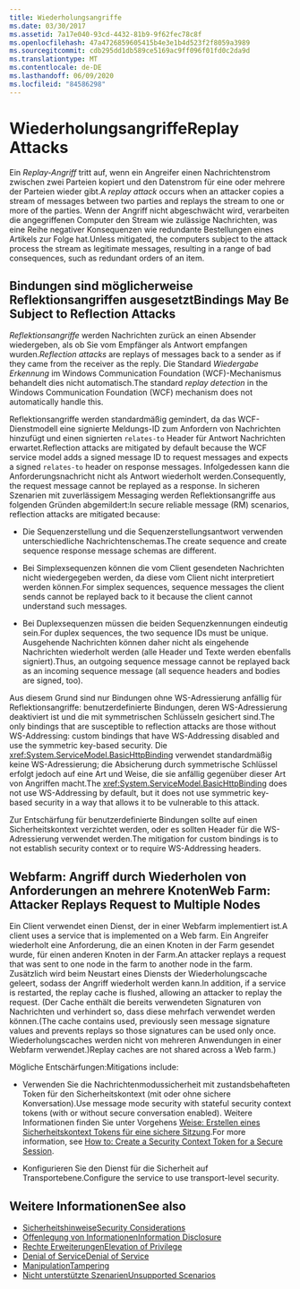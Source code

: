 ```yaml
---
title: Wiederholungsangriffe
ms.date: 03/30/2017
ms.assetid: 7a17e040-93cd-4432-81b9-9f62fec78c8f
ms.openlocfilehash: 47a4726859605415b4e3e1b4d523f2f8059a3989
ms.sourcegitcommit: cdb295dd1db589ce5169ac9ff096f01fd0c2da9d
ms.translationtype: MT
ms.contentlocale: de-DE
ms.lasthandoff: 06/09/2020
ms.locfileid: "84586298"
---
```

# <a name="replay-attacks"></a><span data-ttu-id="146b1-102">Wiederholungsangriffe</span><span class="sxs-lookup"><span data-stu-id="146b1-102">Replay Attacks</span></span>
<span data-ttu-id="146b1-103">Ein *Replay-Angriff* tritt auf, wenn ein Angreifer einen Nachrichtenstrom zwischen zwei Parteien kopiert und den Datenstrom für eine oder mehrere der Parteien wieder gibt.</span><span class="sxs-lookup"><span data-stu-id="146b1-103">A *replay attack* occurs when an attacker copies a stream of messages between two parties and replays the stream to one or more of the parties.</span></span> <span data-ttu-id="146b1-104">Wenn der Angriff nicht abgeschwächt wird, verarbeiten die angegriffenen Computer den Stream wie zulässige Nachrichten, was eine Reihe negativer Konsequenzen wie redundante Bestellungen eines Artikels zur Folge hat.</span><span class="sxs-lookup"><span data-stu-id="146b1-104">Unless mitigated, the computers subject to the attack process the stream as legitimate messages, resulting in a range of bad consequences, such as redundant orders of an item.</span></span>  
  
## <a name="bindings-may-be-subject-to-reflection-attacks"></a><span data-ttu-id="146b1-105">Bindungen sind möglicherweise Reflektionsangriffen ausgesetzt</span><span class="sxs-lookup"><span data-stu-id="146b1-105">Bindings May Be Subject to Reflection Attacks</span></span>  
 <span data-ttu-id="146b1-106">*Reflektionsangriffe* werden Nachrichten zurück an einen Absender wiedergeben, als ob Sie vom Empfänger als Antwort empfangen wurden.</span><span class="sxs-lookup"><span data-stu-id="146b1-106">*Reflection attacks* are replays of messages back to a sender as if they came from the receiver as the reply.</span></span> <span data-ttu-id="146b1-107">Die Standard *Wiedergabe Erkennung* im Windows Communication Foundation (WCF)-Mechanismus behandelt dies nicht automatisch.</span><span class="sxs-lookup"><span data-stu-id="146b1-107">The standard *replay detection* in the Windows Communication Foundation (WCF) mechanism does not automatically handle this.</span></span>  
  
 <span data-ttu-id="146b1-108">Reflektionsangriffe werden standardmäßig gemindert, da das WCF-Dienstmodell eine signierte Meldungs-ID zum Anfordern von Nachrichten hinzufügt und einen signierten `relates-to` Header für Antwort Nachrichten erwartet.</span><span class="sxs-lookup"><span data-stu-id="146b1-108">Reflection attacks are mitigated by default because the WCF service model adds a signed message ID to request messages and expects a signed `relates-to` header on response messages.</span></span> <span data-ttu-id="146b1-109">Infolgedessen kann die Anforderungsnachricht nicht als Antwort wiederholt werden.</span><span class="sxs-lookup"><span data-stu-id="146b1-109">Consequently, the request message cannot be replayed as a response.</span></span> <span data-ttu-id="146b1-110">In sicheren Szenarien mit zuverlässigem Messaging werden Reflektionsangriffe aus folgenden Gründen abgemildert:</span><span class="sxs-lookup"><span data-stu-id="146b1-110">In secure reliable message (RM) scenarios, reflection attacks are mitigated because:</span></span>  
  
- <span data-ttu-id="146b1-111">Die Sequenzerstellung und die Sequenzerstellungsantwort verwenden unterschiedliche Nachrichtenschemas.</span><span class="sxs-lookup"><span data-stu-id="146b1-111">The create sequence and create sequence response message schemas are different.</span></span>  
  
- <span data-ttu-id="146b1-112">Bei Simplexsequenzen können die vom Client gesendeten Nachrichten nicht wiedergegeben werden, da diese vom Client nicht interpretiert werden können.</span><span class="sxs-lookup"><span data-stu-id="146b1-112">For simplex sequences, sequence messages the client sends cannot be replayed back to it because the client cannot understand such messages.</span></span>  
  
- <span data-ttu-id="146b1-113">Bei Duplexsequenzen müssen die beiden Sequenzkennungen eindeutig sein.</span><span class="sxs-lookup"><span data-stu-id="146b1-113">For duplex sequences, the two sequence IDs must be unique.</span></span> <span data-ttu-id="146b1-114">Ausgehende Nachrichten können daher nicht als eingehende Nachrichten wiederholt werden (alle Header und Texte werden ebenfalls signiert).</span><span class="sxs-lookup"><span data-stu-id="146b1-114">Thus, an outgoing sequence message cannot be replayed back as an incoming sequence message (all sequence headers and bodies are signed, too).</span></span>  
  
 <span data-ttu-id="146b1-115">Aus diesem Grund sind nur Bindungen ohne WS-Adressierung anfällig für Reflektionsangriffe: benutzerdefinierte Bindungen, deren WS-Adressierung deaktiviert ist und die mit symmetrischen Schlüsseln gesichert sind.</span><span class="sxs-lookup"><span data-stu-id="146b1-115">The only bindings that are susceptible to reflection attacks are those without WS-Addressing: custom bindings that have WS-Addressing disabled and use the symmetric key-based security.</span></span> <span data-ttu-id="146b1-116">Die <xref:System.ServiceModel.BasicHttpBinding> verwendet standardmäßig keine WS-Adressierung; die Absicherung durch symmetrische Schlüssel erfolgt jedoch auf eine Art und Weise, die sie anfällig gegenüber dieser Art von Angriffen macht.</span><span class="sxs-lookup"><span data-stu-id="146b1-116">The <xref:System.ServiceModel.BasicHttpBinding> does not use WS-Addressing by default, but it does not use symmetric key-based security in a way that allows it to be vulnerable to this attack.</span></span>  
  
 <span data-ttu-id="146b1-117">Zur Entschärfung für benutzerdefinierte Bindungen sollte auf einen Sicherheitskontext verzichtet werden, oder es sollten Header für die WS-Adressierung verwendet werden.</span><span class="sxs-lookup"><span data-stu-id="146b1-117">The mitigation for custom bindings is to not establish security context or to require WS-Addressing headers.</span></span>  
  
## <a name="web-farm-attacker-replays-request-to-multiple-nodes"></a><span data-ttu-id="146b1-118">Webfarm: Angriff durch Wiederholen von Anforderungen an mehrere Knoten</span><span class="sxs-lookup"><span data-stu-id="146b1-118">Web Farm: Attacker Replays Request to Multiple Nodes</span></span>  
 <span data-ttu-id="146b1-119">Ein Client verwendet einen Dienst, der in einer Webfarm implementiert ist.</span><span class="sxs-lookup"><span data-stu-id="146b1-119">A client uses a service that is implemented on a Web farm.</span></span> <span data-ttu-id="146b1-120">Ein Angreifer wiederholt eine Anforderung, die an einen Knoten in der Farm gesendet wurde, für einen anderen Knoten in der Farm.</span><span class="sxs-lookup"><span data-stu-id="146b1-120">An attacker replays a request that was sent to one node in the farm to another node in the farm.</span></span> <span data-ttu-id="146b1-121">Zusätzlich wird beim Neustart eines Diensts der Wiederholungscache geleert, sodass der Angriff wiederholt werden kann.</span><span class="sxs-lookup"><span data-stu-id="146b1-121">In addition, if a service is restarted, the replay cache is flushed, allowing an attacker to replay the request.</span></span> <span data-ttu-id="146b1-122">(Der Cache enthält die bereits verwendeten Signaturen von Nachrichten und verhindert so, dass diese mehrfach verwendet werden können.</span><span class="sxs-lookup"><span data-stu-id="146b1-122">(The cache contains used, previously seen message signature values and prevents replays so those signatures can be used only once.</span></span> <span data-ttu-id="146b1-123">Wiederholungscaches werden nicht von mehreren Anwendungen in einer Webfarm verwendet.)</span><span class="sxs-lookup"><span data-stu-id="146b1-123">Replay caches are not shared across a Web farm.)</span></span>  
  
 <span data-ttu-id="146b1-124">Mögliche Entschärfungen:</span><span class="sxs-lookup"><span data-stu-id="146b1-124">Mitigations include:</span></span>  
  
- <span data-ttu-id="146b1-125">Verwenden Sie die Nachrichtenmodussicherheit mit zustandsbehafteten Token für den Sicherheitskontext (mit oder ohne sichere Konversation).</span><span class="sxs-lookup"><span data-stu-id="146b1-125">Use message mode security with stateful security context tokens (with or without secure conversation enabled).</span></span> <span data-ttu-id="146b1-126">Weitere Informationen finden Sie unter Vorgehens [Weise: Erstellen eines Sicherheitskontext Tokens für eine sichere Sitzung](how-to-create-a-security-context-token-for-a-secure-session.md).</span><span class="sxs-lookup"><span data-stu-id="146b1-126">For more information, see [How to: Create a Security Context Token for a Secure Session](how-to-create-a-security-context-token-for-a-secure-session.md).</span></span>  
  
- <span data-ttu-id="146b1-127">Konfigurieren Sie den Dienst für die Sicherheit auf Transportebene.</span><span class="sxs-lookup"><span data-stu-id="146b1-127">Configure the service to use transport-level security.</span></span>  
  
## <a name="see-also"></a><span data-ttu-id="146b1-128">Weitere Informationen</span><span class="sxs-lookup"><span data-stu-id="146b1-128">See also</span></span>

- [<span data-ttu-id="146b1-129">Sicherheitshinweise</span><span class="sxs-lookup"><span data-stu-id="146b1-129">Security Considerations</span></span>](security-considerations-in-wcf.md)
- [<span data-ttu-id="146b1-130">Offenlegung von Informationen</span><span class="sxs-lookup"><span data-stu-id="146b1-130">Information Disclosure</span></span>](information-disclosure.md)
- [<span data-ttu-id="146b1-131">Rechte Erweiterungen</span><span class="sxs-lookup"><span data-stu-id="146b1-131">Elevation of Privilege</span></span>](elevation-of-privilege.md)
- [<span data-ttu-id="146b1-132">Denial of Service</span><span class="sxs-lookup"><span data-stu-id="146b1-132">Denial of Service</span></span>](denial-of-service.md)
- [<span data-ttu-id="146b1-133">Manipulation</span><span class="sxs-lookup"><span data-stu-id="146b1-133">Tampering</span></span>](tampering.md)
- [<span data-ttu-id="146b1-134">Nicht unterstützte Szenarien</span><span class="sxs-lookup"><span data-stu-id="146b1-134">Unsupported Scenarios</span></span>](unsupported-scenarios.md)
